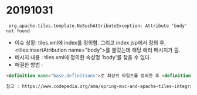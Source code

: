 # 20191031

```
 org.apache.tiles.template.NoSuchAttributeException: Attribute 'body' not found
```

- 이슈 상황: tiles.xml에 index를 정의함. 그리고 index.jsp에서 <definition name="index"><put-attribute name="body"></definition>정의 후, <tiles:insertAtribution name="body">를 불렀는데 해당 에러 메시지가 뜸.
- 메시지 내용 : tiles.xml에 정의한 속성명 'body'를 찾을 수 없다.
- 해결한 방법 : 
``` html <definition name="index"> 최상위 타일즈를 호출해서 난 오류.
<definition name="base.definitions">로 최상위 타일즈를 정의한 후 <definition name="index" extends="base.definitions">와 같이 최상위 타일즈를 상속받은 index 타일즈를 정의한다. 그리고 jsp에서 이전과 같이 호출한다.

참고 : https://www.codepedia.org/ama/spring-mvc-and-apache-tiles-integration-example/